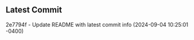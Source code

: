 
## Latest Commit
2e7794f - Update README with latest commit info (2024-09-04 10:25:01 -0400) <Yunxi-Zhou>
